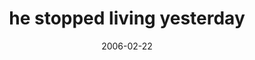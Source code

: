 ---
layout: base.njk
title : 'he stopped living yesterday' 
view_title : 'he stopped living yesterday' 
year : '2006' 
date : '2006-02-22' 
img_file : '/drawing/hestoppedlivingyesterday.png' 
html_file : 'hestoppedlivingyesterday' 
next_html : 'doesitreallylooklikethat.html' 
year_order : '81' 
permalink : "title/{{html_file}}.html"
---